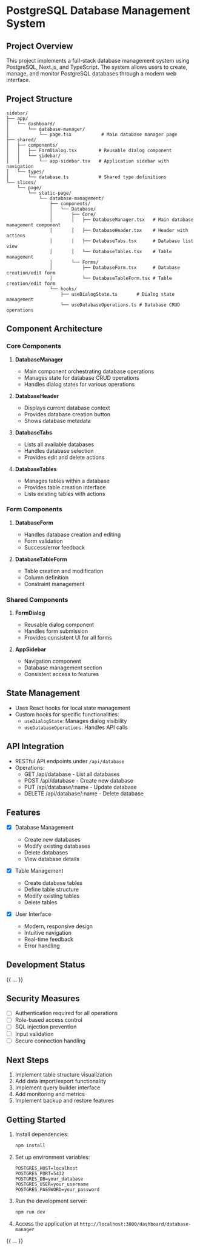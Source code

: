 # PostgreSQL Database Management System

## Project Overview
This project implements a full-stack database management system using PostgreSQL, Next.js, and TypeScript. The system allows users to create, manage, and monitor PostgreSQL databases through a modern web interface.

## Project Structure
```
sidebar/
├── app/
│   └── dashboard/
│       └── database-manager/
│           └── page.tsx           # Main database manager page
├── shared/
│   ├── components/
│   │   ├── FormDialog.tsx        # Reusable dialog component
│   │   └── sidebar/
│   │       └── app-sidebar.tsx   # Application sidebar with navigation
│   └── types/
│       └── database.ts           # Shared type definitions
└── slices/
    └── page/
        └── static-page/
            └── database-management/
                ├── components/
                │   └── Database/
                │       ├── Core/
                │       │   ├── DatabaseManager.tsx   # Main database management component
                │       │   ├── DatabaseHeader.tsx    # Header with actions
                │       │   ├── DatabaseTabs.tsx      # Database list view
                │       │   └── DatabaseTables.tsx    # Table management
                │       └── Forms/
                │           ├── DatabaseForm.tsx      # Database creation/edit form
                │           └── DatabaseTableForm.tsx # Table creation/edit form
                └── hooks/
                    ├── useDialogState.ts       # Dialog state management
                    └── useDatabaseOperations.ts # Database CRUD operations

```

## Component Architecture

### Core Components
1. **DatabaseManager**
   - Main component orchestrating database operations
   - Manages state for database CRUD operations
   - Handles dialog states for various operations

2. **DatabaseHeader**
   - Displays current database context
   - Provides database creation button
   - Shows database metadata

3. **DatabaseTabs**
   - Lists all available databases
   - Handles database selection
   - Provides edit and delete actions

4. **DatabaseTables**
   - Manages tables within a database
   - Provides table creation interface
   - Lists existing tables with actions

### Form Components
1. **DatabaseForm**
   - Handles database creation and editing
   - Form validation
   - Success/error feedback

2. **DatabaseTableForm**
   - Table creation and modification
   - Column definition
   - Constraint management

### Shared Components
1. **FormDialog**
   - Reusable dialog component
   - Handles form submission
   - Provides consistent UI for all forms

2. **AppSidebar**
   - Navigation component
   - Database management section
   - Consistent access to features

## State Management
- Uses React hooks for local state management
- Custom hooks for specific functionalities:
  - `useDialogState`: Manages dialog visibility
  - `useDatabaseOperations`: Handles API calls

## API Integration
- RESTful API endpoints under `/api/database`
- Operations:
  - GET /api/database - List all databases
  - POST /api/database - Create new database
  - PUT /api/database/:name - Update database
  - DELETE /api/database/:name - Delete database

## Features
- [x] Database Management
  - Create new databases
  - Modify existing databases
  - Delete databases
  - View database details

- [x] Table Management
  - Create database tables
  - Define table structure
  - Modify existing tables
  - Delete tables

- [x] User Interface
  - Modern, responsive design
  - Intuitive navigation
  - Real-time feedback
  - Error handling

## Development Status
{{ ... }}

## Security Measures
- [ ] Authentication required for all operations
- [ ] Role-based access control
- [ ] SQL injection prevention
- [ ] Input validation
- [ ] Secure connection handling

## Next Steps
1. Implement table structure visualization
2. Add data import/export functionality
3. Implement query builder interface
4. Add monitoring and metrics
5. Implement backup and restore features

## Getting Started
1. Install dependencies:
   ```bash
   npm install
   ```

2. Set up environment variables:
   ```env
   POSTGRES_HOST=localhost
   POSTGRES_PORT=5432
   POSTGRES_DB=your_database
   POSTGRES_USER=your_username
   POSTGRES_PASSWORD=your_password
   ```

3. Run the development server:
   ```bash
   npm run dev
   ```

4. Access the application at `http://localhost:3000/dashboard/database-manager`

{{ ... }}
